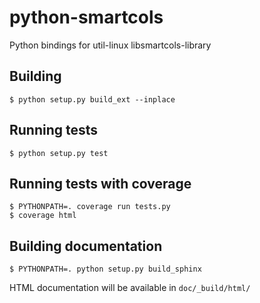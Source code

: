python-smartcols
================

Python bindings for util-linux libsmartcols-library

Building
--------

```
$ python setup.py build_ext --inplace
```

Running tests
-------------

```
$ python setup.py test
```

Running tests with coverage
---------------------------

```
$ PYTHONPATH=. coverage run tests.py
$ coverage html
```

Building documentation
----------------------

```
$ PYTHONPATH=. python setup.py build_sphinx
```

HTML documentation will be available in `doc/_build/html/`
